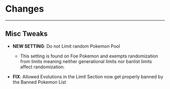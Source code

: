 # Changes

---
## Misc Tweaks

- **NEW SETTING**: Do not Limit random Pokemon Pool
  - This setting is found on Foe Pokemon and exempts randomization from limits meaning neither generational limits nor banlist limits affect randomization.

- **FIX**: Allowed Evolutions in the Limit Section now get properly banned by the Banned Pokemon List